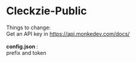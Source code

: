 # Cleckzie-Public

Things to change: <br> 
Get an API key in https://api.monkedev.com/docs/ <br> <br>
<b>config.json </b>: <br> prefix and token



